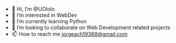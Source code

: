 - 👋 Hi, I’m @UOlolo
- 👀 I’m interested in WebDev
- 🌱 I’m currently learning Python
- 💞️ I’m looking to collaborate on Web Development related projects
- 📫 How to reach me jorgeach19369@gmail.com

<!---
UOlolo/UOlolo is a ✨ special ✨ repository because its `README.md` (this file) appears on your GitHub profile.
You can click the Preview link to take a look at your changes.
--->
